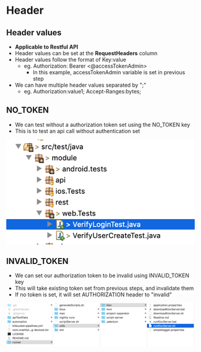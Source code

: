 # Header

## Header values

* **Applicable to Restful API**
* Header values can be set at the **RequestHeaders** column
* Header values follow the format of Key:value
  * eg. Authorization: Bearer &lt;@accessTokenAdmin&gt;
    * In this example, accessTokenAdmin variable is set in previous step
* We can have multiple header values separated by ";"
  * eg. Authorization:value1; Accept-Ranges:bytes;

## NO\_TOKEN

* We can test without a authorization token set using the NO\_TOKEN key
* This is to test an api call without authentication set

![](../../.gitbook/assets/image%20%2845%29.png)



## INVALID\_TOKEN

* We can set our authorization token to be invalid using INVALID\_TOKEN key
* This will take existing token set from previous steps, and invalidate them
* If no token is set, it will set AUTHORIZATION header to "invalid" 

![](../../.gitbook/assets/image%20%2841%29.png)



